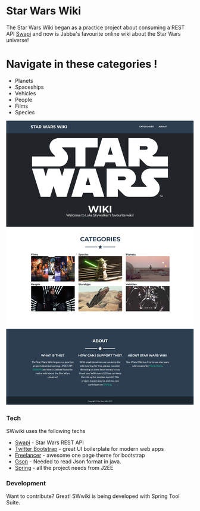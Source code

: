 # Star Wars Wiki

The Star Wars Wiki began as a practice project about consuming a REST API [Swapi](https://swapi.co/) and now is Jabba's favourite online wiki about the Star Wars universe!

# Navigate in these categories !

  - Planets
  - Spaceships
  - Vehicles
  - People
  - Films
  - Species

![Alt text](https://github.com/reciomario/swwiki/blob/master/header.png?raw=true "Optional title")
![Alt text](https://github.com/reciomario/swwiki/blob/master/categories.png?raw=true "Optional title")
![Alt text](https://github.com/reciomario/swwiki/blob/master/footer.png?raw=true "Optional title")


### Tech

SWwiki uses the following techs

* [Swapi] - Star Wars REST API
* [Twitter Bootstrap] - great UI boilerplate for modern web apps
* [Freelancer] - awesome one page theme for bootstrap
* [Gson] - Needed to read Json format in java.
* [Spring] - all the project needs from J2EE


### Development

Want to contribute? Great!
SWwiki is being developed with Spring Tool Suite.


   [swapi]: <https://swapi.co/>
   [Twitter Bootstrap]: <https://getbootstrap.com/>
   [Freelancer]: <https://startbootstrap.com/template-overviews/freelancer/>
   [gson]: <https://github.com/google/gson>
   [spring]: <https://spring.io/tools>
